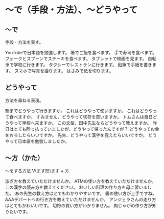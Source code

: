 # 〜で（手段・方法）、〜どうやって
## 〜で
手段・方法を表す。

YouTubeで日本語を勉強します。
箸でご飯を食べます。
手で寿司を食べます。
フォークとスプーンでステーキを食べます。
タブレットで映画を見ます。
自転車で学校に行きます。
タクシーでレストランに行きます。
鉛筆で手紙を書きます。
スマホで写真を撮ります。
はさみで紙を切ります。
## どうやって
方法を尋ねる表現。

駅までどうやって行きますか。
これはどうやって使いますか。
これはどうやって食べますか。
すみません、どうやって切符を買いますか。
トムさんは毎日どうやって学校へ来ますか。
この文型、田中先生ならどうやって教えますか。
昨日はとても酔っ払っていましたが、どうやって帰ったんですが？
どうやってお金をおろしたらいいですか。
先生、どうやって漢字を覚えたらいいですか。
どうやって日本語を勉強しましたか。
## 〜方（かた）
〜をする方法
V(ます形)ます + 方

泳ぎ方を教えていただけませんか。
ATMの使い方を教えていただけませんか。
この漢字の読み方を教えてください。
おいしい料理の作り方を母に習いました。
あの先生の教え方はとてもわかりやすいです。
箸の使い方が上手ですね。
AAAデパートへの行き方を教えていただけませんか。
アンジェラさんの走り方はとてもかわいいです。
切符の買い方がわかりません。
肉じゃがの作り方が知りたいです。